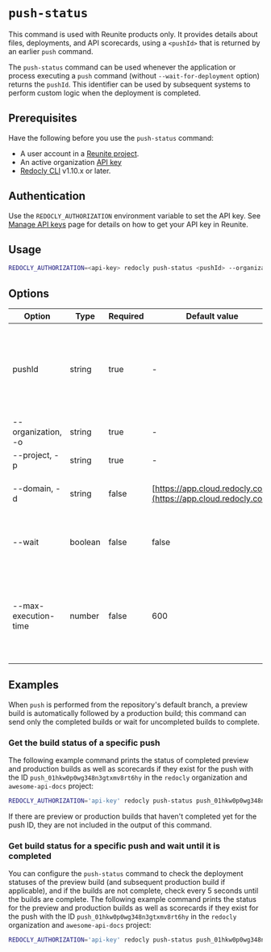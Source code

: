 # `push-status`

This command is used with Reunite products only.
It provides details about files, deployments, and API scorecards, using a `<pushId>` that is returned by an earlier `push` command.

The `push-status` command can be used whenever the application or process executing a `push` command (without `--wait-for-deployment` option) returns the `pushId`.
This identifier can be used by subsequent systems to perform custom logic when the deployment is completed.

## Prerequisites

Have the following before you use the `push-status` command:

- A user account in a [Reunite project](https://auth.cloud.redocly.com/).
- An active organization [API key](https://redocly.com/docs/realm/setup/how-to/api-keys)
- [Redocly CLI](../installation.md) v1.10.x or later.

## Authentication

Use the `REDOCLY_AUTHORIZATION` environment variable to set the API key.
See [Manage API keys](https://redocly.com/docs/realm/setup/how-to/api-keys) page for details on how to get your API key in Reunite.

## Usage

```bash
REDOCLY_AUTHORIZATION=<api-key> redocly push-status <pushId> --organization <orgSlug> --project <projectSlug> [--wait] [--max-execution-time <timeInSeconds>]
```

## Options

| Option               | Type    | Required | Default value                                                  | Description                                                                                                   |
| -------------------- | ------- | -------- |----------------------------------------------------------------|----------------------------------------------------------------------------------------------------------------|
| pushId               | string  | true     | -                                                              | Identifier of the push whose state should be displayed. Returned as result of the [`push`](./push.md) command. |
| --organization, -o   | string  | true     | -                                                              | [Organization slug](https://redocly.com/docs/realm/setup/how-to/git-providers/gitlab-self-managed#find-org-slug).                                 |
| --project, -p        | string  | true     | -                                                              | [Project slug](https://redocly.com/docs/realm/setup/how-to/git-providers/gitlab-self-managed#find-org-slug).                                      |
| --domain, -d         | string  | false    | [https://app.cloud.redocly.com](https://app.cloud.redocly.com) | The domain that the `push` command pushed to.                                                                  |
| --wait               | boolean | false    | false                                                          | Waits until the build is completed if it is in progress.                                                       |
| --max-execution-time | number  | false    | 600                                                            | Maximum wait time for build completion in seconds (used in conjunction with the `--wait` option).              |

## Examples

When `push` is performed from the repository's default branch, a preview build is automatically followed by a production build; this command can send only the completed builds or wait for uncompleted builds to complete.

### Get the build status of a specific push

The following example command prints the status of completed preview and production builds as well as scorecards if they exist for the push with the ID `push_01hkw0p0wg348n3gtxmv8rt6hy` in the `redocly` organization and `awesome-api-docs` project:

```bash
REDOCLY_AUTHORIZATION='api-key' redocly push-status push_01hkw0p0wg348n3gtxmv8rt6hy -o=redocly -p=awesome-api-docs
```

If there are preview or production builds that haven't completed yet for the push ID, they are not included in the output of this command.

### Get build status for a specific push and wait until it is completed

You can configure the `push-status` command to check the deployment statuses of the preview build (and subsequent production build if applicable), and if the builds are not complete, check every 5 seconds until the builds are complete.
The following example command prints the status for the preview and production builds as well as scorecards if they exist for the push with the ID `push_01hkw0p0wg348n3gtxmv8rt6hy` in the `redocly` organization and `awesome-api-docs` project:

```bash
REDOCLY_AUTHORIZATION='api-key' redocly push-status push_01hkw0p0wg348n3gtxmv8rt6hy -o=redocly -p=awesome-api-docs --wait
```
